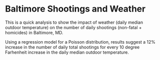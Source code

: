# Baltimore Shootings and Weather

This is a quick analysis to show the impact of weather (daily median outdoor temperature) on the number of daily shootings (non-fatal + homicides) in Baltimore, MD.

Using a regression model for a Poisson distribution, results suggest a 12% increase in the number of daily total shootings for every 10 degree Farhenheit increase in the daily median outdoor temperature.